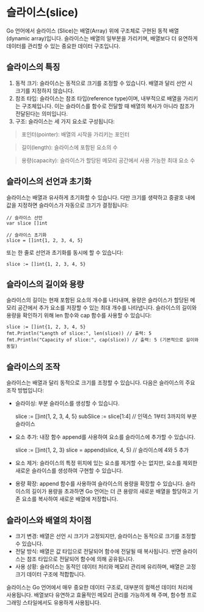 # 슬라이스(slice)
Go 언어에서 슬라이스 (Slice)는 배열(Array) 위에 구조체로 구현된 동적 배열(dynamic array)입니다. 슬라이스는 배열의 일부분을 가리키며, 배열보다 더 유연하게 데이터를 관리할 수 있는 중요한 데이터 구조입니다.

## 슬라이스의 특징
1. 동적 크기: 슬라이스는 동적으로 크기를 조정할 수 있습니다. 배열과 달리 선언 시 크기를 지정하지 않습니다.
2. 참조 타입: 슬라이스는 참조 타입(reference type)이며, 내부적으로 배열을 가리키는 구조체입니다. 이는 슬라이스를 함수로 전달할 때 배열의 복사가 아니라 참조가 전달된다는 의미입니다.
3. 구조: 슬라이스는 세 가지 요소로 구성됩니다:

> 포인터(pointer): 배열의 시작을 가리키는 포인터

> 길이(length): 슬라이스에 포함된 요소의 수

> 용량(capacity): 슬라이스가 할당된 메모리 공간에서 사용 가능한 최대 요소 수

## 슬라이스의 선언과 초기화
슬라이스는 배열과 유사하게 초기화할 수 있습니다. 다만 크기를 생략하고 중괄호 내에 값을 지정하면 슬라이스가 자동으로 크기가 결정됩니다:

    // 슬라이스 선언
    var slice []int

    // 슬라이스 초기화
    slice = []int{1, 2, 3, 4, 5}

또는 한 줄로 선언과 초기화를 동시에 할 수 있습니다:

    slice := []int{1, 2, 3, 4, 5}

## 슬라이스의 길이와 용량
슬라이스의 길이는 현재 포함된 요소의 개수를 나타내며, 용량은 슬라이스가 할당된 메모리 공간에서 추가 요소를 저장할 수 있는 최대 개수를 나타냅니다. 슬라이스의 길이와 용량을 확인하기 위해 len 함수와 cap 함수를 사용할 수 있습니다:

    slice := []int{1, 2, 3, 4, 5}
    fmt.Println("Length of slice:", len(slice)) // 출력: 5
    fmt.Println("Capacity of slice:", cap(slice)) // 출력: 5 (기본적으로 길이와 동일)

## 슬라이스의 조작
슬라이스는 배열과 달리 동적으로 크기를 조정할 수 있습니다. 다음은 슬라이스의 주요 조작 방법입니다:

- 슬라이싱: 부분 슬라이스를 생성할 수 있습니다.

    slice := []int{1, 2, 3, 4, 5}
    subSlice := slice[1:4] // 인덱스 1부터 3까지의 부분 슬라이스

- 요소 추가: 내장 함수 append를 사용하여 요소를 슬라이스에 추가할 수 있습니다.

    slice := []int{1, 2, 3}
    slice = append(slice, 4, 5) // 슬라이스에 4와 5 추가

- 요소 제거: 슬라이스의 특정 위치에 있는 요소를 제거할 수는 없지만, 요소를 제외한 새로운 슬라이스를 생성하여 구현할 수 있습니다.
- 용량 확장: append 함수를 사용하여 슬라이스의 용량을 확장할 수 있습니다. 슬라이스의 길이가 용량을 초과하면 Go 언어는 더 큰 용량의 새로운 배열을 할당하고 기존 요소를 복사하여 새로운 배열에 저장합니다.

## 슬라이스와 배열의 차이점
- 크기 변경: 배열은 선언 시 크기가 고정되지만, 슬라이스는 동적으로 크기를 조정할 수 있습니다.
- 전달 방식: 배열은 값 타입으로 전달되어 함수에 전달될 때 복사됩니다. 반면 슬라이스는 참조 타입으로 전달되어 함수에 의해 공유됩니다.
- 사용 상황: 슬라이스는 동적인 데이터 처리와 메모리 관리에 유리하며, 배열은 고정 크기 데이터 구조에 적합합니다.

슬라이스는 Go 언어에서 매우 중요한 데이터 구조로, 대부분의 컬렉션 데이터 처리에 사용됩니다. 배열보다 유연하고 효율적인 메모리 관리를 가능하게 해 주며, 함수형 프로그래밍 스타일에서도 유용하게 사용됩니다.